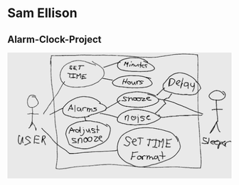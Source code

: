 # Sam Ellison
## Alarm-Clock-Project
![Alarm clock use case diagram](https://github.com/samellison170/Alarm-Clock-Project/blob/master/Alarm%20clock%20use-case.png)
